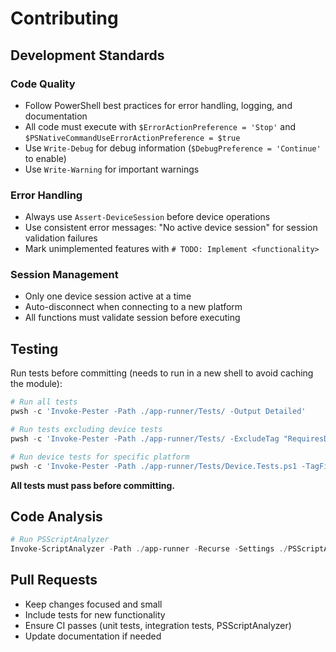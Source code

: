 # Contributing

## Development Standards

### Code Quality

- Follow PowerShell best practices for error handling, logging, and documentation
- All code must execute with `$ErrorActionPreference = 'Stop'` and `$PSNativeCommandUseErrorActionPreference = $true`
- Use `Write-Debug` for debug information (`$DebugPreference = 'Continue'` to enable)
- Use `Write-Warning` for important warnings

### Error Handling

- Always use `Assert-DeviceSession` before device operations
- Use consistent error messages: "No active device session" for session validation failures
- Mark unimplemented features with `# TODO: Implement <functionality>`

### Session Management

- Only one device session active at a time
- Auto-disconnect when connecting to a new platform
- All functions must validate session before executing

## Testing

Run tests before committing (needs to run in a new shell to avoid caching the module):

```powershell
# Run all tests
pwsh -c 'Invoke-Pester -Path ./app-runner/Tests/ -Output Detailed'

# Run tests excluding device tests
pwsh -c 'Invoke-Pester -Path ./app-runner/Tests/ -ExcludeTag "RequiresDevice" -Output Detailed'

# Run device tests for specific platform
pwsh -c 'Invoke-Pester -Path ./app-runner/Tests/Device.Tests.ps1 -TagFilter "Xbox" -Output Detailed'
```

**All tests must pass before committing.**

## Code Analysis

```powershell
# Run PSScriptAnalyzer
Invoke-ScriptAnalyzer -Path ./app-runner -Recurse -Settings ./PSScriptAnalyzerSettings.psd1
```

## Pull Requests

- Keep changes focused and small
- Include tests for new functionality
- Ensure CI passes (unit tests, integration tests, PSScriptAnalyzer)
- Update documentation if needed
